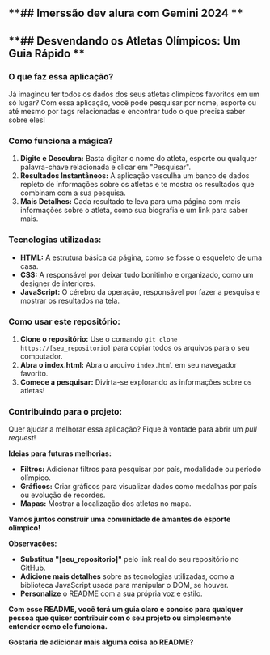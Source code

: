 ## **##  Imerssão dev alura com Gemini 2024 **
## **##  Desvendando os Atletas Olímpicos: Um Guia Rápido **

### **O que faz essa aplicação?**

Já imaginou ter todos os dados dos seus atletas olímpicos favoritos em um só lugar? Com essa aplicação, você pode pesquisar por nome, esporte ou até mesmo por tags relacionadas e encontrar tudo o que precisa saber sobre eles! 

### **Como funciona a mágica?**

1. **Digite e Descubra:** Basta digitar o nome do atleta, esporte ou qualquer palavra-chave relacionada e clicar em "Pesquisar".
2. **Resultados Instantâneos:** A aplicação vasculha um banco de dados repleto de informações sobre os atletas e te mostra os resultados que combinam com a sua pesquisa.
3. **Mais Detalhes:** Cada resultado te leva para uma página com mais informações sobre o atleta, como sua biografia e um link para saber mais.

### **Tecnologias utilizadas:**

* **HTML:** A estrutura básica da página, como se fosse o esqueleto de uma casa.
* **CSS:** A responsável por deixar tudo bonitinho e organizado, como um designer de interiores.
* **JavaScript:** O cérebro da operação, responsável por fazer a pesquisa e mostrar os resultados na tela.

### **Como usar este repositório:**

1. **Clone o repositório:** Use o comando `git clone https://[seu_repositorio]` para copiar todos os arquivos para o seu computador.
2. **Abra o index.html:** Abra o arquivo `index.html` em seu navegador favorito.
3. **Comece a pesquisar:** Divirta-se explorando as informações sobre os atletas!

### **Contribuindo para o projeto:**

Quer ajudar a melhorar essa aplicação? Fique à vontade para abrir um *pull request*! 

**Ideias para futuras melhorias:**

* **Filtros:** Adicionar filtros para pesquisar por país, modalidade ou período olímpico.
* **Gráficos:** Criar gráficos para visualizar dados como medalhas por país ou evolução de recordes.
* **Mapas:** Mostrar a localização dos atletas no mapa.

**Vamos juntos construir uma comunidade de amantes do esporte olímpico!** 

**Observações:**

* **Substitua "[seu_repositorio]"** pelo link real do seu repositório no GitHub.
* **Adicione mais detalhes** sobre as tecnologias utilizadas, como a biblioteca JavaScript usada para manipular o DOM, se houver.
* **Personalize** o README com a sua própria voz e estilo.

**Com esse README, você terá um guia claro e conciso para qualquer pessoa que quiser contribuir com o seu projeto ou simplesmente entender como ele funciona.**

**Gostaria de adicionar mais alguma coisa ao README?** 
